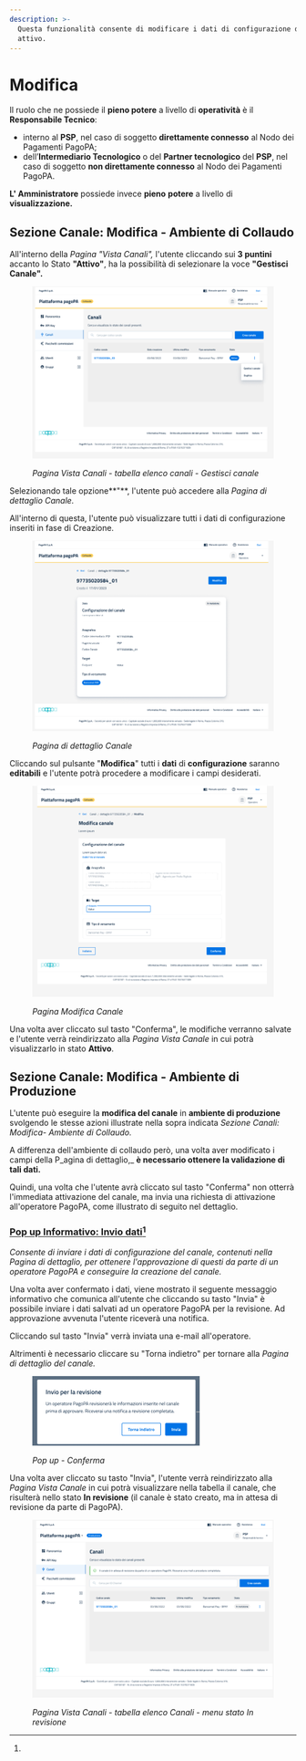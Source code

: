 ```yaml
---
description: >-
  Questa funzionalità consente di modificare i dati di configurazione del canale
  attivo.
---
```


# Modifica

Il ruolo che ne possiede il **pieno potere** a livello di **operatività** è il **Responsabile Tecnico**:

* interno al **PSP**, nel caso di soggetto **direttamente connesso** al Nodo dei Pagamenti PagoPA;
* dell’**Intermediario Tecnologico** o del **Partner tecnologico** del **PSP**, nel caso di soggetto **non direttamente connesso** al Nodo dei Pagamenti PagoPA.

**L' Amministratore** possiede invece **pieno** **potere** a livello di **visualizzazione.**

## Sezione Canale: Modifica - Ambiente di Collaudo

All'interno della _Pagina "Vista Canali",_ l'utente cliccando sui **3 puntini** accanto lo Stato **"Attivo"**, ha la possibilità di selezionare la voce **"Gestisci Canale".**

<figure><img src="../../../.gitbook/assets/image (27).png" alt=""><figcaption><p><em>Pagina Vista Canali - tabella elenco canali - Gestisci canale</em></p></figcaption></figure>



Selezionando tale opzione**"**, l'utente può accedere alla _Pagina di dettaglio Canale._&#x20;

All'interno di questa, l'utente può visualizzare tutti i dati di configurazione inseriti in fase di Creazione.

<figure><img src="../../../.gitbook/assets/image (96).png" alt=""><figcaption><p><em>Pagina di dettaglio Canale</em></p></figcaption></figure>

Cliccando sul pulsante "**Modifica**" tutti i **dati** di **configurazione** saranno **editabili** e l'utente potrà procedere a modificare i campi desiderati.

<figure><img src="../../../.gitbook/assets/image (51).png" alt=""><figcaption><p><em>Pagina Modifica Canale</em></p></figcaption></figure>



Una volta aver cliccato sul tasto "Conferma", le modifiche verranno salvate e l'utente verrà reindirizzato alla _Pagina Vista Canale_ in cui potrà visualizzarlo in stato **Attivo**.&#x20;

## Sezione Canale: Modifica - Ambiente di Produzione

L'utente può eseguire la **modifica del canale** in **ambiente di produzione** svolgendo le stesse azioni illustrate nella sopra indicata _Sezione Canali: Modifica- Ambiente di Collaudo._&#x20;

A differenza dell'ambiente di collaudo però, una volta aver modificato i campi della P_agina di dettaglio,_ **è necessario ottenere la validazione di tali dati.**

Quindi, una volta che l'utente avrà cliccato sul tasto "Conferma" non otterrà l'immediata attivazione del canale, ma invia una richiesta di attivazione all'operatore PagoPA, come illustrato di seguito nel dettaglio.

### [Pop up Informativo: Invio dati](#user-content-fn-1)[^1]

_Consente di inviare i dati di configurazione del canale, contenuti nella Pagina di dettaglio, per ottenere l'approvazione di questi da parte di un operatore PagoPA e conseguire la creazione del canale._

Una volta aver confermato i dati, viene mostrato il seguente messaggio informativo che comunica all'utente che cliccando su tasto "Invia" è possibile inviare i dati salvati ad un operatore PagoPA per la revisione. Ad approvazione avvenuta l'utente riceverà una notifica.

Cliccando sul tasto "Invia" verrà inviata una e-mail all'operatore.

Altrimenti è necessario cliccare su "Torna indietro" per tornare alla _Pagina di dettaglio del canale._

<figure><img src="../../../.gitbook/assets/image (85).png" alt=""><figcaption><p><em>Pop up - Conferma</em></p></figcaption></figure>

Una volta aver cliccato su tasto "Invia", l'utente verrà reindirizzato alla _Pagina Vista Canale_ in cui potrà visualizzare nella tabella il canale, che risulterà nello stato **In revisione** (il canale è stato creato, ma in attesa di revisione da parte di PagoPA).

<figure><img src="../../../.gitbook/assets/image (28).png" alt=""><figcaption><p><em>Pagina Vista Canali - tabella elenco Canali - menu stato In revisione</em></p></figcaption></figure>

[^1]: 

